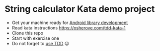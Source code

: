 # String calculator Kata demo project

- Get your machine ready for [Android library development](https://developer.android.com/studio/projects/android-library) 
- Read kata instructions <https://osherove.com/tdd-kata-1>
- Clone this repo
- Start with exercise one
- Do not forget to [use TDD](https://www.codecademy.com/articles/tdd-red-green-refactor) 😉